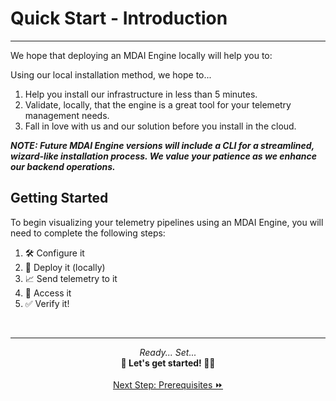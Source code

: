 # Quick Start - Introduction
----

We hope that deploying an MDAI Engine locally will help you to:

Using our local installation method, we hope to...
1. Help you install our infrastructure in less than 5 minutes.
2. Validate, locally, that the engine is a great tool for your telemetry management needs.
3. Fall in love with us and our solution before you install in the cloud.

__*NOTE: Future MDAI Engine versions will include a CLI for a streamlined, wizard-like installation process.
We value your patience as we enhance our backend operations.*__

## Getting Started

To begin visualizing your telemetry pipelines using an MDAI Engine, you will need to complete the following steps:

1. 🛠️ Configure it
2. 🚀 Deploy it (locally)
3. 📈 Send telemetry to it
4. 🔑 Access it
5. ✅ Verify it!

<br />

----

<p style="text-align: center;">
  <em>Ready... Set... </em><br />
  <b>🏃 Let's get started! 🏃‍♀️</b><br /><br />
  <a href="./prerequisites.md">Next Step: Prerequisites ⏩</a>
</p>
